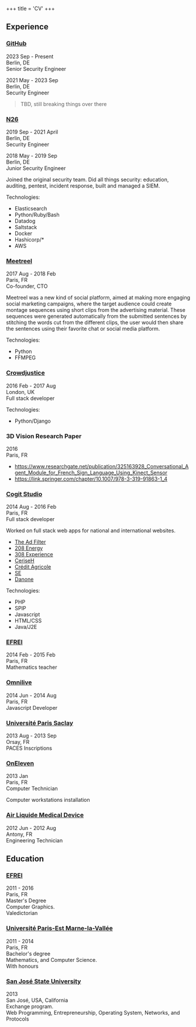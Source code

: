 +++
title = 'CV'
+++

## Experience

### [GitHub](https://github.com)

2023 Sep - Present<br>
Berlin, DE<br>
Senior Security Engineer

2021 May - 2023 Sep<br>
Berlin, DE<br>
Security Engineer

> TBD, still breaking things over there

### [N26](https://n26.com/)

2019 Sep - 2021 April<br>
Berlin, DE<br>
Security Engineer

2018 May - 2019 Sep<br>
Berlin, DE<br>
Junior Security Engineer

Joined the original security team. Did all things security: education, auditing,
pentest, incident response, built and managed a SIEM.

Technologies:
- Elasticsearch
- Python/Ruby/Bash
- Datadog
- Saltstack
- Docker
- Hashicorp/*
- AWS

### [Meetreel](https://www.f6s.com/company/meetreel)

2017 Aug - 2018 Feb<br>
Paris, FR<br>
Co-founder, CTO

Meetreel was a new kind of social platform, aimed at making more engaging social
marketing campaigns, where the target audience could create montage sequences
using short clips from the advertising material. These sequences were generated
automatically from the submitted sentences by stitching the words cut from the
different clips, the user would then share the sentences using their favorite
chat or social media platform.

Technologies:

- Python
- FFMPEG

### [Crowdjustice](https://www.crowdjustice.com/)

2016 Feb - 2017 Aug <br>
London, UK <br>
Full stack developer

Technologies:

- Python/Django

### 3D Vision Research Paper

2016<br>
Paris, FR <br>

- https://www.researchgate.net/publication/325163928_Conversational_Agent_Module_for_French_Sign_Language_Using_Kinect_Sensor
- https://link.springer.com/chapter/10.1007/978-3-319-91863-1_4

### [Cogit Studio](https://www.cogitstudio.com/)

2014 Aug - 2016 Feb<br>
Paris, FR <br>
Full stack developer<br>

Worked on full stack web apps for national and international websites.

- [The Ad Filter](/posts/the-ad-filter/)
- [208 Energy](/posts/208-energy/)
- [308 Experience](/posts/308-experience/)
- [CeriseH](https://ceriseh.com/)
- [Crédit Agricole](https://www.credit-agricole.fr/)
- [SE](https://www.se.com/us/en/)
- [Danone](https://www.danone.com/)

Technologies:

- PHP
- SPIP
- Javascript
- HTML/CSS
- Java/J2E

### [EFREI](https://www.efrei.fr/)

2014 Feb - 2015 Feb<br>
Paris, FR <br>
Mathematics teacher

### [Omnilive](https://www.omnilive.tv/)

2014 Jun - 2014 Aug<br>
Paris, FR <br>
Javascript Developer

### [Université Paris Saclay](https://www.universite-paris-saclay.fr/)

2013 Aug - 2013 Sep<br>
Orsay, FR <br>
PACES Inscriptions

### [OnEleven](https://www.oneleven.fr/)

2013 Jan<br>
Paris, FR<br>
Computer Technician

Computer workstations installation


### [Air Liquide Medical Device](https://medicaldevice.airliquide.com/)
2012 Jun - 2012 Aug <br>
Antony, FR <br>
Engineering Technician


## Education

### [EFREI](https://www.efrei.fr/)

2011 - 2016 <br>
Paris, FR<br>
Master's Degree <br>
Computer Graphics. <br>
Valedictorian

### [Université Paris-Est Marne-la-Vallée](https://www.univ-gustave-eiffel.fr/)

2011 - 2014 <br>
Paris, FR<br>
Bachelor's degree <br>
Mathematics, and Computer Science. <br>
With honours

### [San José State University](https://www.sjsu.edu/)

2013<br>
San José, USA, California<br>
Exchange program. <br>
Web Programming, Entrepreneurship, Operating System, Networks, and Protocols
